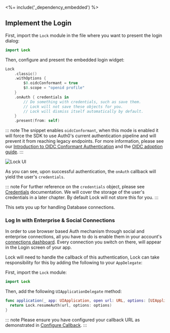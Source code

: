 <%= include('_dependency_embedded') %>

## Implement the Login

First, import the `Lock` module in the file where you want to present the login dialog:

```swift
import Lock
```

Then, configure and present the embedded login widget:

```swift
Lock
    .classic()
    .withOptions {
        $0.oidcConformant = true
        $0.scope = "openid profile"
    }
    .onAuth { credentials in
        // Do something with credentials, such as save them.
        // Lock will not save these objects for you.
        // Lock will dismiss itself automatically by default.
    }
    .present(from: self)
```

::: note
The snippet enables `oidcConformant`, when this mode is enabled it will force the SDK to use Auth0's current authentication pipeline and will prevent it from reaching legacy endpoints. For more information, please see our [Introduction to OIDC Conformant Authentication](/api-auth/intro) and the [OIDC adoption guide](/api-auth/tutorials/adoption).
:::

<div class="phone-mockup"><img src="/media/articles/native-platforms/ios-swift/lock_2_login.png" alt="Lock UI"></div>

As you can see, upon successful authentication, the `onAuth` callback will yield the user's `credentials`.

::: note
For further reference on the `credentials` object, please see
[Credentials](https://github.com/auth0/Auth0.swift/blob/master/Auth0/Credentials.swift) documentation. We will cover the storage of the user's credentials in a later chapter.  By default Lock will not store this for you.
:::

This sets you up for handling Database connections.

### Log In with Enterprise & Social Connections

In order to use browser based Auth mechanism through social and enterprise connections, all you have to do is enable them in your account's [connections dashboard](${manage_url}/#/connections/social). Every connection you switch on there, will appear in the Login screen of your app.

Lock will need to handle the callback of this authentication, Lock can take responsibility for this by adding the following to your `AppDelegate`:

First, import the `Lock` module:

```swift
import Lock
```

Then, add the following `UIApplicationDelegate` method:

```swift
func application(_ app: UIApplication, open url: URL, options: [UIApplicationOpenURLOptionsKey : Any]) -> Bool {
  return Lock.resumeAuth(url, options: options)
}
```

::: note
Please ensure you have configured your callback URL as demonstrated in [Configure Callback](/quickstart/native/ios-swift#configure-callback-urls).
:::
